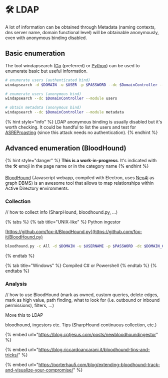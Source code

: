 # 🛠️ LDAP

A lot of information can be obtained through Metadata \(naming contexts, dns server name, domain functional level\) will be obtainable anonymously, even with anonymous binding disabled.

## Basic enumeration

The tool windapsearch \([Go](https://github.com/ropnop/go-windapsearch) \(preferred\) or [Python](https://github.com/ropnop/windapsearch)\) can be used to enumerate basic but useful information.

```bash
# enumerate users (authenticated bind)
windapsearch -d $DOMAIN -u $USER -p $PASSWORD --dc $DomainController --module users

# enumerate users (anonymous bind)
windapsearch --dc $DomainController --module users

# obtain metadata (anonymous bind)
windapsearch --dc $DomainController --module metadata
```

{% hint style="info" %}
LDAP anonymous binding is usually disabled but it's worth checking. It could be handful to list the users and test for [ASREProasting](../movement/abusing-kerberos/asreproast.md) \(since this attack needs no authentication\).
{% endhint %}

## Advanced enumeration \(BloodHound\)

{% hint style="danger" %}
**This is a work-in-progress**. It's indicated with the 🛠️ emoji in the page name or in the category name
{% endhint %}

[BloodHound](https://github.com/BloodHoundAD/BloodHound) \(Javascript webapp, compiled with Electron, uses [Neo4j](https://neo4j.com/) as graph DBMS\) is an awesome tool that allows to map relationships within Active Directory environments.

### Collection

// how to collect info \(SharpHound, bloodhound.py, ...\)

{% tabs %}
{% tab title="UNIX-like" %}
Python ingestor

[https://github.com/fox-it/BloodHound.py](https://github.com/fox-it/BloodHound.py)

```bash
bloodhound.py -c All -d $DOMAIN -u $USERNAME -p $PASSWORD -dc $DOMAIN_CONTROLLER
```
{% endtab %}

{% tab title="Windows" %}
Compiled C\# or Powershell
{% endtab %}
{% endtabs %}

### Analysis

// how to use BloodHound \(mark as owned, custom queries, delete edges, mark as high value, path finding, what to look for \(i.e. outbound or inbound permissions\), filters, ...\)









Move this to LDAP

bloodhound, ingestors etc. Tips \(SharpHound continuous collection, etc.\)

{% embed url="https://blog.cptjesus.com/posts/newbloodhoundingestor" %}



{% embed url="https://blog.riccardoancarani.it/bloodhound-tips-and-tricks/" %}





{% embed url="https://porterhau5.com/blog/extending-bloodhound-track-and-visualize-your-compromise/" %}

